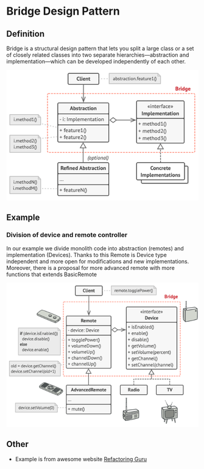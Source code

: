 # Bridge Design Pattern

## Definition

Bridge is a structural design pattern that lets you split a large class or a set of closely related classes into two separate hierarchies—abstraction and implementation—which can be developed independently of each other.

![img_1.png](src/img_1.png)

## Example
### Division of device and remote controller

In our example we divide monolith code into abstraction (remotes) and implementation (Devices).
Thanks to this Remote is Device type independent and more open for modifications and new implementations.
Moreover, there is a proposal for more advanced remote with more functions that extends BasicRemote


![bridge example](src/img.png)

## Other

- Example is from awesome website [Refactoring Guru](https://refactoring.guru)